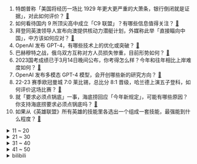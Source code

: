 1. 特朗普称「美国将经历一场比 1929 年更大更严重的大萧条，银行倒闭就是证据」，对此如何评价？ [:link:](https://www.zhihu.com/question/589475961)
2. 如何看待国内 9 所顶尖高中成立「C9 联盟」？有哪些信息值得关注？ [:link:](https://www.zhihu.com/question/589555014)
3. 拜登同英澳领导人宣布向澳提供核动力潜艇计划，外媒称此举「直接瞄向中国」，中方该如何应对？ [:link:](https://www.zhihu.com/question/589467930)
4. OpenAI 发布 GPT-4，有哪些技术上的优化或突破？ [:link:](https://www.zhihu.com/question/589639535)
5. 巴赫穆特之战，俄乌双方互称对方人员损失惨重，目前形势如何？ [:link:](https://www.zhihu.com/question/589273202)
6. 2023国考成绩已于3月14日晚间公布，你考得怎么样？今年和往年相比上岸难度如何？ [:link:](https://www.zhihu.com/question/589464646)
7. OpenAI 发布多模态 GPT-4 模型，会开创哪些新的研究方向？ [:link:](https://www.zhihu.com/question/589640227)
8. 22-23 赛季欧冠曼城 7:0 莱比锡，总比分 8:1 晋级，哈兰德上演五子登科，如何评价这场比赛？ [:link:](https://www.zhihu.com/question/589642520)
9. 就「要求必须点锅底」一事，海底捞回应「今年新规定」，可能有哪些原因？你支持海底捞要求必须点锅底吗？ [:link:](https://www.zhihu.com/question/589506419)
10. 如果从《英雄联盟》所有英雄的技能里各选出一个组成一套技能，最强能到什么程度？ [:link:](https://www.zhihu.com/question/583567954)
<details>
<summary>11 ~ 20</summary>

11. 被大陆海警救起的台军失踪士兵向家人报平安，「人在厦门，吃好睡好」，后续将如何发展？ [:link:](https://www.zhihu.com/question/589590740)
12. 有哪些换新之后，幸福感直线飙升的颜值好用家电？ [:link:](https://www.zhihu.com/question/589317529)
13. 大名鼎鼎的芝诺悖论该如何破解呢？ [:link:](https://www.zhihu.com/question/573332602)
14. 便宜也有好货，哪些好用家电能担得起这个称号？ [:link:](https://www.zhihu.com/question/589319194)
15. 日媒称 H - 3 火箭首飞失败可能是受到中国超能力部队意念干扰，对此你有何评价？ [:link:](https://www.zhihu.com/question/589477090)
16. 请问《风云雄霸天下》中的雄霸在《天龙八部》里会是什么水平？ [:link:](https://www.zhihu.com/question/576105119)
17. 每天练习写作，应该写什么来练习？ [:link:](https://www.zhihu.com/question/22355368)
18. 在研究生复试中把面试导师逗乐是个什么体验? [:link:](https://www.zhihu.com/question/396341774)
19. 泰国游变贵了去一趟多花三倍钱，原因为何？「泰国游」的火爆反映出什么？ [:link:](https://www.zhihu.com/question/589465950)
20. 伊朗引进苏-35 战机引起西方的高度关注，对西方来说意味着什么？有哪些信息值得关注？ [:link:](https://www.zhihu.com/question/589267060)
</details>
<details>
<summary>21 ~ 30</summary>

21. 如果中国成功载人登月，说什么才能压过「这是我的一小步，却是人类的一大步」这句话？ [:link:](https://www.zhihu.com/question/428127319)
22. 硅谷银行爆雷，沽空期权一天暴涨 4599 倍，空头大赚 5 亿美元账面利润，平仓成难题，如何看待此事？ [:link:](https://www.zhihu.com/question/588998129)
23. 美国 2 月 CPI 同比涨 6% ，有分析师称美联储进退两难，哪些原因导致？美联储将会加息还是降息？ [:link:](https://www.zhihu.com/question/589618554)
24. 日本女游客在印度遭多名男子骚扰后反道歉，称「无意丑化印度」，如何看待此事？ [:link:](https://www.zhihu.com/question/589403687)
25. 哪些软装装饰让你认为是家里装修的「点睛之笔」？ [:link:](https://www.zhihu.com/question/585163972)
26. 3 月 14 日沪指探底回升跌 0.72%，芯片股午后逆势走强，黄金板块活跃，如何看待今日行情？ [:link:](https://www.zhihu.com/question/589483253)
27. 数字化正在催生新的教学和学习革命，为何当今考试时学生抄背笔记成普遍现象？数字化时代对教育的影响是什么？ [:link:](https://www.zhihu.com/question/588652807)
28. Xiaohu 直播称「队伍没排位分要求，老选手很难从排位里再学到东西」，这种情况是如何导致的？ [:link:](https://www.zhihu.com/question/588668175)
29. 考研期间真的能够每天学习10-12个小时吗？ [:link:](https://www.zhihu.com/question/476262162)
30. 你一个人去旅行过吗？有什么感受？ [:link:](https://www.zhihu.com/question/586798514)
</details>
<details>
<summary>31 ~ 40</summary>

31. 有哪些建立在湖心岛上的城市？ [:link:](https://www.zhihu.com/question/440373167)
32. 《黑暗荣耀》导演承认曾参与校园暴力，会亲自向被害者谢罪，校园暴力问题有多严重？应如何预防？ [:link:](https://www.zhihu.com/question/589301663)
33. 为什么越有能力的人越容易离职？ [:link:](https://www.zhihu.com/question/587045840)
34. 如果一个画师用自己的画作训练 AI 作画，那这个 AI 模型画出来的画是画师自己的吗？ [:link:](https://www.zhihu.com/question/589470213)
35. 国产游戏《Mirror 2》和《血狮》哪个更让玩家心寒？ [:link:](https://www.zhihu.com/question/588711913)
36. 《原神》为什么都出到3.5版本了还不能跳过剧情？ [:link:](https://www.zhihu.com/question/589217712)
37. 有哪些长得像怪物的昆虫或者植物吗？ [:link:](https://www.zhihu.com/question/588308360)
38. 春季运动除了跑步还有哪些比较适合上班族的运动？ [:link:](https://www.zhihu.com/question/585878724)
39. 如何看待华为 3 月 23 日即将发布的全新华为 WATCH Ultimate 系列手表支持卫星通信？ [:link:](https://www.zhihu.com/question/589522438)
40. 2023 年度国考成绩公布，大家考得如何？面试应该怎样准备？ [:link:](https://www.zhihu.com/question/587283956)
</details>
<details>
<summary>41 ~ 50</summary>

41. 跳绳久了感觉膝盖受不了，如何科学跳绳减肥？ [:link:](https://www.zhihu.com/question/588158791)
42. 为什么有人喜欢逛公园，在公园能发现怎样的乐趣？ [:link:](https://www.zhihu.com/question/586924609)
43. 对于女生来说谈恋爱结婚生子是否阻碍了事业发展和自我提升的价值？ [:link:](https://www.zhihu.com/question/294473429)
44. 为什么结束心理咨询后，原来的问题又重新困扰自己？ [:link:](https://www.zhihu.com/question/578132461)
45. 跨专业找工作是普遍且可行的吗？如果陷入「孔乙己」困境，职业选择多样化是不是一条出路？ [:link:](https://www.zhihu.com/question/589085700)
46. 上海消保委预警消费乱象，涉及 106 短信、医美、虚拟财产安全等方面，对于这些乱象该如何加强监管？ [:link:](https://www.zhihu.com/question/588969095)
47. 巴菲特去年提前清仓银行股，仍持有三家银行股票，周一一天浮亏约 18.84 亿美元，哪些信息值得关注？ [:link:](https://www.zhihu.com/question/589542584)
48. 3~4 月打算去新疆旅行，有哪些路线值得推荐？ [:link:](https://www.zhihu.com/question/586924596)
49. 男友事业单位劳务派遣，但是家里条件不错，能结婚么？ [:link:](https://www.zhihu.com/question/585027968)
50. 想问一下，北京有什么好的地方可以安静的坐着待一整天？ [:link:](https://www.zhihu.com/question/587083284)
</details><details>
<summary>bilibili</summary>

1. 贱谍过家家（3） [:link:](//www.bilibili.com/video/BV1k54y1K7rQ)
2. 假如我的校园是一款RPG游戏！ [:link:](//www.bilibili.com/video/BV1E84y1A7z2)
3. 当FBI看了你的浏览器记录.... [:link:](//www.bilibili.com/video/BV15s4y1G7N5)
4. 老婆给我生了个女儿 [:link:](//www.bilibili.com/video/BV1zo4y1B7MC)
5. 流浪两年半走遍半个中国，终于回到家乡，感觉真好 [:link:](//www.bilibili.com/video/BV19Y4y197tq)
6. #内向 #社恐 [:link:](//www.bilibili.com/video/BV1UX4y1S7Pj)
7. 耗时3720小时，原神史上首位角色最高伤害诞生！巅峰无法被撼动，因已达到极限！ [:link:](//www.bilibili.com/video/BV1fP411f7ZW)
8. 周深献唱新海诚最新电影《铃芽之旅》同名中文主题曲 [:link:](//www.bilibili.com/video/BV1AM411W7E5)
9. 孩子，我怎样才能治愈你？ [:link:](//www.bilibili.com/video/BV1n24y1g7g5)
10. 抓到一只委屈的柱柱猫！ [:link:](//www.bilibili.com/video/BV1Db411o7WU)
<details>
<summary>11 ~ 20</summary>

11. 挑战徒手剥10万颗黑芝麻，用里面的白芯做白色黑芝麻！不可能的挑战系列视频 [:link:](//www.bilibili.com/video/BV1PY4y197Vv)
12. 全球首发！丘丘语版《如果突然想起我》 [:link:](//www.bilibili.com/video/BV1yL411d74B)
13. 100元在撒哈拉沙漠超市能买什么？可乐在这里竟然卖天价！ [:link:](//www.bilibili.com/video/BV1do4y1672p)
14. 这个忍者明明超强却过分慎重！！！ [:link:](//www.bilibili.com/video/BV1oL411d7Vr)
15. 谁教你这么剪的 | Python 中的数据结构 [:link:](//www.bilibili.com/video/BV1AY411r78C)
16. 老薛说的对4536251 [:link:](//www.bilibili.com/video/BV1X84y1w7zq)
17. 关于我连夜找甲方要327万片卫生巾这件事 [:link:](//www.bilibili.com/video/BV1FT411Y7vb)
18. 这一招，让这个男人对我无限崇拜！！！ [:link:](//www.bilibili.com/video/BV1EN411F7HC)
19. 奇怪的冰淇淋 7，我把武器改成了加特林 [:link:](//www.bilibili.com/video/BV1zv4y187mt)
20. 川哥指哪我打哪是什么梗【梗指南】 [:link:](//www.bilibili.com/video/BV1XL411d7gy)
</details>
<details>
<summary>21 ~ 30</summary>

21. 高开高走！9.4分超爽收官！爆肝解说《黑暗荣耀第二季》（上） [:link:](//www.bilibili.com/video/BV1tv4y187sh)
22. #每周一拍 这是一个预谋了4年的视频。她肉眼可见地长大，我肉眼可见地变老，他肉眼可见地变圆...#怀孕#成长记录 [:link:](//www.bilibili.com/video/BV1q54y1M79z)
23. 出闲置手机，超低学生价！无套路，交朋友！ [:link:](//www.bilibili.com/video/BV19P411f7B2)
24. 小傲尘封厨具！小潮跺脚生气！ [:link:](//www.bilibili.com/video/BV1Tv4y177Fj)
25. "这是一款伪装成了游戏的病毒！" [:link:](//www.bilibili.com/video/BV1rN411c7Hh)
26. 哪个才是动物的真实叫声？！ [:link:](//www.bilibili.com/video/BV1H84y1N7dx)
27. 究极无敌跨国网恋奔现？最终我们居然......【首尔历险记1】 [:link:](//www.bilibili.com/video/BV18L411y7G1)
28. 穿女友的衣服去漫展 [:link:](//www.bilibili.com/video/BV19X4y1S7Ai)
29. 这才是我想要的浏览器！纯干货，建议收藏！！！ [:link:](//www.bilibili.com/video/BV1Es4y157mF)
30. 它本是一个美好的城市，可惜被你们玩坏了 [:link:](//www.bilibili.com/video/BV1V54y1M7xy)
</details>
<details>
<summary>31 ~ 40</summary>

31. 林黛玉大闹天宫 [:link:](//www.bilibili.com/video/BV1Q84y1w7aB)
32. 2000年的中国发生了什么？【激荡四十年·2000】 [:link:](//www.bilibili.com/video/BV1LL411k7Tj)
33. 《 火 龙 果 土 豆 丝 》 [:link:](//www.bilibili.com/video/BV1qX4y1S76z)
34. 又杀疯了！9.3分的韩国复仇神剧这次终于一爽到底！深度解说《黑暗荣耀2》（上） [:link:](//www.bilibili.com/video/BV17P411Z7jo)
35. 多种口味烤冷面，有你喜欢的吗？ [:link:](//www.bilibili.com/video/BV1rY4y1977w)
36. 看看你们数学老师的婚礼！ [:link:](//www.bilibili.com/video/BV1eL411y7J4)
37. 当我听了广东人的话去吃鸡… [:link:](//www.bilibili.com/video/BV1Vx4y1N7Pt)
38. 【国语中字】像素版《功夫》一.猪笼城寨 [:link:](//www.bilibili.com/video/BV1Tg4y1b7Ux)
39. 一年花5000万忽悠女人的护肤品广告商 [:link:](//www.bilibili.com/video/BV1Qs4y1G7U3)
40. 朋友减肥很辛苦！带他去吃600元自助餐。。。 [:link:](//www.bilibili.com/video/BV1jk4y1h74G)
</details>
<details>
<summary>41 ~ 50</summary>

41. 处处删减，逻辑不通，《狂飙》真正的隐藏结局是什么？两万字爆肝解说《狂飙》34~39 [:link:](//www.bilibili.com/video/BV1Av4y177wq)
42. 【原神动画MV】耗时三个月，作画上千张，送给各位旅行者们的原创原神音乐动画mv [:link:](//www.bilibili.com/video/BV1HT411a7GB)
43. 我就说不能让00后这么早接手传统习俗 [:link:](//www.bilibili.com/video/BV1Ro4y167vD)
44. 喜多已经准备ok了！ [:link:](//www.bilibili.com/video/BV1KM4y1C7J2)
45. “我该如何活着” [:link:](//www.bilibili.com/video/BV16P411f7ps)
46. 寝室里那位来无影去无踪的大爹 [:link:](//www.bilibili.com/video/BV1z24y147Vp)
47. 放到整个csgo圈子都是相当炸裂的存在！ [:link:](//www.bilibili.com/video/BV1yo4y167Vc)
48. 成本258摆摊卖浇汁土豆泥能赚多少💰 [:link:](//www.bilibili.com/video/BV1yv4y1j71L)
49. 《王·甄嬛·七叶传》 [:link:](//www.bilibili.com/video/BV1X84y1w7pp)
50. 排名世界第三在游戏里为所欲为！ [:link:](//www.bilibili.com/video/BV1jN411F7t3)
</details>
<details>
<summary>51 ~ 60</summary>

51. 【美人谱系05】奥斯卡影后杨紫琼！她的一生，就是妈的多重宇宙 [:link:](//www.bilibili.com/video/BV1rY4y1y7CA)
52. 【𝗘𝗩𝗔/𝟲𝟬帧】𝙊𝙣𝙚 𝙇𝙖𝙨𝙩 𝙆𝙞𝙨𝙨-再见了，所有的𝙀𝙫𝙖𝙣𝙜𝙚𝙡𝙞𝙤𝙣 [:link:](//www.bilibili.com/video/BV1Ys4y157CP)
53. 生化部门不研究武器改做汽水了！ [:link:](//www.bilibili.com/video/BV15M411W7dg)
54. 【去牧民牛圈偷了五次牛都不成功然后被牧民大叔薅住后脖颈子一把被提起来的兔狲狲悟空来啦～】想看它沉浸式吃饭和发呆看雪的请留言嗷～我考虑考虑给大家分享下～ [:link:](//www.bilibili.com/video/BV1xk4y1h7XG)
55. 两分钟带你看满江红.... [:link:](//www.bilibili.com/video/BV1J24y147pR)
56. 【睡前消息562】罪犯家属考公，支持/反对都“跑题” [:link:](//www.bilibili.com/video/BV1RL411d7AT)
57. 帅小伙人生第一次烤全羊，没想到这么没想到！ [:link:](//www.bilibili.com/video/BV1Q24y1M7G2)
58. 同学聚会，始终是我笑到最后 [:link:](//www.bilibili.com/video/BV1R24y1M7Dq)
59. 硅谷银行破产，下一位正在准备倒闭。 [:link:](//www.bilibili.com/video/BV1Dj411u7g6)
60. 辞 职 宣 传 片 [:link:](//www.bilibili.com/video/BV1nL411o7cs)
</details>
<details>
<summary>61 ~ 70</summary>

61. 【NTNT04】耶路撒冷一晚上能有多少销售额？ [:link:](//www.bilibili.com/video/BV1MN411F7HY)
62. 【NMIXX】 "Young, Dumb, Stupid" M/V [:link:](//www.bilibili.com/video/BV1b24y147Zn)
63. 一个测试揭露你伪善度有多高！在别人眼中假吗？是假腹黑、装圣母or真佛子？ [:link:](//www.bilibili.com/video/BV1TM4y1C7yr)
64. 你们班级投影投出过什么尴尬的画面？ [:link:](//www.bilibili.com/video/BV1MM411x7UL)
65. 这一笑十年功德没了！ [:link:](//www.bilibili.com/video/BV1c54y1T71F)
66. 29秒一血！这就是发育路恶霸 [:link:](//www.bilibili.com/video/BV1mv4y1j78V)
67. 把985的大学生们羡慕坏了 哈哈哈哈哈 [:link:](//www.bilibili.com/video/BV1LT411Y7TP)
68. 过了这么久，我还是忘不了这台双开门大冰箱 [:link:](//www.bilibili.com/video/BV1k54y1M7dD)
69. "熬叶" [:link:](//www.bilibili.com/video/BV1rb411f73o)
70. #文静小女生 #顶级女仆 [:link:](//www.bilibili.com/video/BV14x4y1N7t2)
</details>
<details>
<summary>71 ~ 80</summary>

71. 肯德基口号“We do chicken right”，网友神翻译，笑喷… [:link:](//www.bilibili.com/video/BV1ZP411f7HH)
72. 你喜欢中式教育吗？ [:link:](//www.bilibili.com/video/BV1zk4y1h7Yd)
73. 杭州牛肉火锅自助，仨战士给牛狠狠上一课！ [:link:](//www.bilibili.com/video/BV1rL411d72i)
74. 无缝衔接！一口气看完刷屏热搜的现象剧集《黑暗荣耀》S1 [:link:](//www.bilibili.com/video/BV1Tb411f7q5)
75. 我二舅介绍的，兄弟们认真的 [:link:](//www.bilibili.com/video/BV1Dv4y1j7PC)
76. 常见的肉类食材处理改刀技巧 [:link:](//www.bilibili.com/video/BV17P411Z7nR)
77. 小时候跟爸妈吵完架的我们原来有这么多的优点！是你吗？哈哈哈哈说出你的故事！ [:link:](//www.bilibili.com/video/BV1cY411z7Uo)
78. 省流海绵宝宝煲糖水 [:link:](//www.bilibili.com/video/BV1NL411o7DS)
79. 【掘地求升】打破国外玩家近三年垄断！新世界纪录1m00.907s速通！ [:link:](//www.bilibili.com/video/BV18s4y1G7at)
80. 街头请陌生路人一起画画 [:link:](//www.bilibili.com/video/BV1J24y1g7j9)
</details>
<details>
<summary>81 ~ 90</summary>

81. “神被她的信徒欺骗了。”              把乡下老家养鸡房子改造成了废弃病院…… [:link:](//www.bilibili.com/video/BV1V24y137Mu)
82. 被困在基岩了怎么办请这样子 [:link:](//www.bilibili.com/video/BV1KT411Y7JH)
83. 我们看到的礼兵护送宪法入场画面其实是这样切的 [:link:](//www.bilibili.com/video/BV1yv4y1871t)
84. 一分钟眼睛清明舒适 [:link:](//www.bilibili.com/video/BV14x4y1T7aT)
85. 北京.清华大学 [:link:](//www.bilibili.com/video/BV1E84y1A7oW)
86. 你拿到新电脑后的第一件事是什么了？ [:link:](//www.bilibili.com/video/BV1Ks4y1G7JZ)
87. 【落叶逐火】CF-EX-1至8突袭 摆完挂机 简单好抄（明日方舟艾露猫的委托柜台） [:link:](//www.bilibili.com/video/BV1HT411r7RE)
88. B站元老级难度！你能猜对这是哪个视频吗？ [:link:](//www.bilibili.com/video/BV1CY4y1y753)
89. 十斤猫，九斤反骨一斤屎 [:link:](//www.bilibili.com/video/BV1XX4y1S7wN)
90. 『nikke』今天必须跳进你的心里！跟毒蛇一起摇起来~｜BoomBomm｜ [:link:](//www.bilibili.com/video/BV1kY4y1y7tV)
</details>
<details>
<summary>91 ~ 100</summary>

91. 😂原来日本小学生书包竟然有这么多隐藏功能！？ [:link:](//www.bilibili.com/video/BV11v4y187Bc)
92. 【半佛】上帝都怕点外卖 [:link:](//www.bilibili.com/video/BV1As4y1V77K)
93. 《国家地理》评出一生必去的50个地方（附最佳旅行时间），看看你去过几个？ [:link:](//www.bilibili.com/video/BV1k54y1M7Ab)
94. 【烂活电竞42】你好我的邻居，你叫我疯狂的阿乐就行，听好，我有一个惊喜要给你，娃娃肉~~ [:link:](//www.bilibili.com/video/BV1Gx4y1N7Jh)
95. 【泛式/剧情MAD】你是我遥不可及的梦「𝒀𝒐𝒖 𝒂𝒓𝒆 𝒎𝒆𝒓𝒆𝒍𝒚 𝒂 𝑫𝒓𝒆𝒂𝒎」孤独摇滚 [:link:](//www.bilibili.com/video/BV1xN411F7ne)
96. 【美国传武】美式居合时要如何隐藏武器！ [:link:](//www.bilibili.com/video/BV12j411u7wb)
97. 蟹 王 之 王 天 花 板 [:link:](//www.bilibili.com/video/BV1NM411x7uT)
98. 评分9.5的国产佳作，竟只有1000多人看过，无一例外都哭了 [:link:](//www.bilibili.com/video/BV1ns4y1G7NJ)
99. 求婚！但当场失败了...怎么办 [:link:](//www.bilibili.com/video/BV1ab411f7FW)
100. 一公里花5个亿，广西再造一个广州？平陆运河有多绝？【专业拆解】 [:link:](//www.bilibili.com/video/BV1bs4y1G7tD)
</details></details>